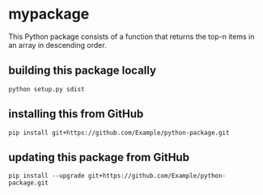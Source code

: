 # mypackage
This Python package consists of a function that returns the top-n items in an array in descending order.

## building this package locally
`python setup.py sdist`

## installing this from GitHub
`pip install git+https://github.com/Example/python-package.git`

## updating this package from GitHub
`pip install --upgrade git+https://github.com/Example/python-package.git`
